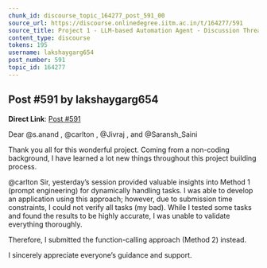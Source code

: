 ```yaml
---
chunk_id: discourse_topic_164277_post_591_00
source_url: https://discourse.onlinedegree.iitm.ac.in/t/164277/591
source_title: Project 1 - LLM-based Automation Agent - Discussion Thread [TDS Jan 2025]
content_type: discourse
tokens: 195
username: lakshaygarg654
post_number: 591
topic_id: 164277
---
```


## Post #591 by lakshaygarg654

**Direct Link**: [Post #591](https://discourse.onlinedegree.iitm.ac.in/t/164277/591)

Dear @s.anand , @carlton , @Jivraj , and @Saransh_Saini

Thank you all for this wonderful project. Coming from a non-coding background, I have learned a lot new things throughout this project building process.

@carlton Sir, yesterday’s session provided valuable insights into Method 1 (prompt engineering) for dynamically handling tasks. I was able to develop an application using this approach; however, due to submission time constraints, I could not verify all tasks (my bad). While I tested some tasks and found the results to be highly accurate, I was unable to validate everything thoroughly.

Therefore, I submitted the function-calling approach (Method 2) instead.

I sincerely appreciate everyone’s guidance and support.
